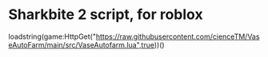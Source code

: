 # Sharkbite 2 script, for roblox

loadstring(game:HttpGet("https://raw.githubusercontent.com/cienceTM/VaseAutoFarm/main/src/VaseAutofarm.lua",true))()
